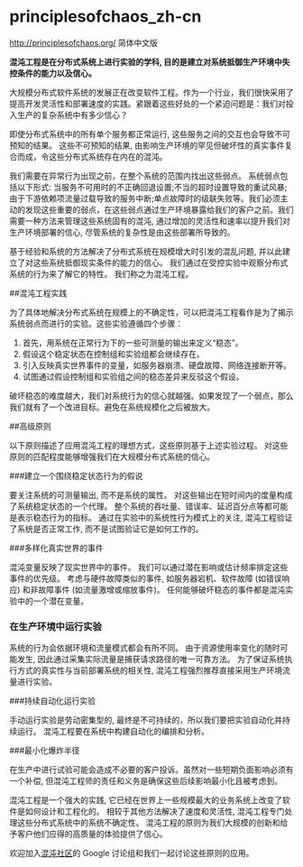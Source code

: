 # principlesofchaos_zh-cn
http://principlesofchaos.org/ 简体中文版

**混沌工程是在分布式系统上进行实验的学科, 目的是建立对系统抵御生产环境中失控条件的能力以及信心。**

大规模分布式软件系统的发展正在改变软件工程。作为一个行业，我们很快采用了提高开发灵活性和部署速度的实践。紧跟着这些好处的一个紧迫问题是：我们对投入生产的复杂系统中有多少信心？

即使分布式系统中的所有单个服务都正常运行, 这些服务之间的交互也会导致不可预知的结果。 这些不可预知的结果, 由影响生产环境的罕见但破坏性的真实事件复合而成，令这些分布式系统存在内在的混沌。

 我们需要在异常行为出现之前，在整个系统的范围内找出这些弱点。 系统弱点包括以下形式: 当服务不可用时的不正确回退设置;不当的超时设置导致的重试风暴;由于下游依赖项流量过载导致的服务中断;单点故障时的级联失败等。我们必须主动的发现这些重要的弱点，在这些弱点通过生产环境暴露给我们的客户之前。我们需要一种方法来管理这些系统固有的混沌, 通过增加的灵活性和速率以提升我们对生产环境部署的信心,  尽管系统的复杂性是由这些部署所导致的。

基于经验和系统的方法解决了分布式系统在规模增大时引发的混乱问题, 并以此建立了对这些系统抵御现实条件的能力的信心。 我们通过在受控实验中观察分布式系统的行为来了解它的特性。 我们称之为混沌工程。

##混沌工程实践

为了具体地解决分布式系统在规模上的不确定性，可以把混沌工程看作是为了揭示系统弱点而进行的实验。这些实验遵循四个步骤：

1. 首先，用系统在正常行为下的一些可测量的输出来定义“稳态”。
2. 假设这个稳定状态在控制组和实验组都会继续存在。
3. 引入反映真实世界事件的变量，如服务器崩溃、硬盘故障、网络连接断开等。
4. 试图通过假设控制组和实验组之间的稳态差异来反驳这个假设。

破坏稳态的难度越大，我们对系统行为的信心就越强。如果发现了一个弱点，那么我们就有了一个改进目标。避免在系统规模化之后被放大。

##高级原则

以下原则描述了应用混沌工程的理想方式，这些原则基于上述实验过程。 对这些原则的匹配程度能够增强我们在大规模分布式系统的信心。

###建立一个围绕稳定状态行为的假说

要关注系统的可测量输出, 而不是系统的属性。 对这些输出在短时间内的度量构成了系统稳定状态的一个代理。 整个系统的吞吐量、错误率、延迟百分点等都可能是表示稳态行为的指标。 通过在实验中的系统性行为模式上的关注, 混沌工程验证了系统是否正常工作, 而不是试图验证它是如何工作的。

###多样化真实世界的事件

混沌变量反映了现实世界中的事件。 我们可以通过潜在影响或估计频率排定这些事件的优先级。 考虑与硬件故障类似的事件, 如服务器宕机、软件故障 (如错误响应) 和非故障事件 (如流量激增或缩放事件)。 任何能够破坏稳态的事件都是混沌实验中的一个潜在变量。

### 在生产环境中运行实验

系统的行为会依据环境和流量模式都会有所不同。 由于资源使用率变化的随时可能发生, 因此通过采集实际流量是捕获请求路径的唯一可靠方法。 为了保证系统执行方式的真实性与当前部署系统的相关性, 混沌工程强烈推荐直接采用生产环境流量进行实验。

###持续自动化运行实验

手动运行实验是劳动密集型的, 最终是不可持续的，所以我们要把实验自动化并持续运行。 混沌工程要在系统中构建自动化的编排和分析。

###最小化爆炸半径

在生产中进行试验可能会造成不必要的客户投诉。虽然对一些短期负面影响必须有一个补偿, 但混沌工程师的责任和义务是确保这些后续影响最小化且被考虑到。

混沌工程是一个强大的实践, 它已经在世界上一些规模最大的业务系统上改变了软件是如何设计和工程化的。 相较于其他方法解决了速度和灵活性, 混沌工程专门处理这些分布式系统中的系统不确定性。 混沌工程的原则为我们大规模的创新和给予客户他们应得的高质量的体验提供了信心。

欢迎加入[混沌社区](https://groups.google.com/forum/#!forum/chaos-community)的 Google 讨论组和我们一起讨论这些原则的应用。
